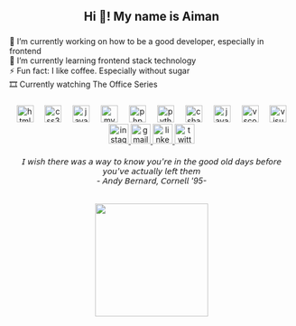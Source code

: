 <h2 align="center">Hi 👋! My name is  Aiman</h2>

###

<p align="left">🔭 I’m currently working on how to be a good developer, especially in frontend<br>🌱 I’m currently learning frontend stack technology <br>⚡ Fun fact: I like coffee. Especially without sugar<br>🎞 Currently watching The Office Series</p>

###

<div align="center">
  <img src="https://cdn.jsdelivr.net/gh/devicons/devicon/icons/html5/html5-original.svg" height="30" alt="html5 logo"  />
  <img width="12" />
  <img src="https://cdn.jsdelivr.net/gh/devicons/devicon/icons/css3/css3-original.svg" height="30" alt="css3 logo"  />
  <img width="12" />
  <img src="https://cdn.jsdelivr.net/gh/devicons/devicon/icons/javascript/javascript-original.svg" height="30" alt="javascript logo"  />
  <img width="12" />
  <img src="https://cdn.jsdelivr.net/gh/devicons/devicon/icons/mysql/mysql-original.svg" height="30" alt="mysql logo"  />
  <img width="12" />
  <img src="https://cdn.jsdelivr.net/gh/devicons/devicon/icons/php/php-original.svg" height="30" alt="php logo"  />
  <img width="12" />
  <img src="https://cdn.jsdelivr.net/gh/devicons/devicon/icons/python/python-original.svg" height="30" alt="python logo"  />
  <img width="12" />
  <img src="https://cdn.jsdelivr.net/gh/devicons/devicon/icons/csharp/csharp-original.svg" height="30" alt="csharp logo"  />
  <img width="12" />
  <img src="https://cdn.jsdelivr.net/gh/devicons/devicon/icons/java/java-original.svg" height="30" alt="java logo"  />
  <img width="12" />
  <img src="https://cdn.jsdelivr.net/gh/devicons/devicon/icons/vscode/vscode-original.svg" height="30" alt="vscode logo"  />
  <img width="12" />
  <img src="https://cdn.jsdelivr.net/gh/devicons/devicon/icons/visualstudio/visualstudio-plain.svg" height="30" alt="visualstudio logo"  />
</div>

<div align="center">
  <a href="https://www.instagram.com/justcallmeaiman_/" target="_blank">
    <img src="https://img.shields.io/static/v1?message=Instagram&logo=instagram&label=&color=E4405F&logoColor=white&labelColor=&style=for-the-badge" height="35" alt="instagram logo"  />
  </a>
  <a href="aimanzulbahari@gmail.com" target="_blank">
    <img src="https://img.shields.io/static/v1?message=Gmail&logo=gmail&label=&color=D14836&logoColor=white&labelColor=&style=for-the-badge" height="35" alt="gmail logo"  />
  </a>
  <a href="https://www.linkedin.com/in/ahmadaimanzulbahari/" target="_blank">
    <img src="https://img.shields.io/static/v1?message=LinkedIn&logo=linkedin&label=&color=0077B5&logoColor=white&labelColor=&style=for-the-badge" height="35" alt="linkedin logo"  />
  </a>
  <a href="https://twitter.com/elsinfantasma" target="_blank">
    <img src="https://img.shields.io/static/v1?message=Twitter&logo=twitter&label=&color=1DA1F2&logoColor=white&labelColor=&style=for-the-badge" height="35" alt="twitter logo"  />
  </a>
</div>
<h6 align="center">𝘐 𝘸𝘪𝘴𝘩 𝘵𝘩𝘦𝘳𝘦 𝘸𝘢𝘴 𝘢 𝘸𝘢𝘺 𝘵𝘰 𝘬𝘯𝘰𝘸 𝘺𝘰𝘶'𝘳𝘦 𝘪𝘯 𝘵𝘩𝘦 𝘨𝘰𝘰𝘥 𝘰𝘭𝘥 𝘥𝘢𝘺𝘴 𝘣𝘦𝘧𝘰𝘳𝘦 𝘺𝘰𝘶'𝘷𝘦 𝘢𝘤𝘵𝘶𝘢𝘭𝘭𝘺 𝘭𝘦𝘧𝘵 𝘵𝘩𝘦𝘮<br>- 𝘈𝘯𝘥𝘺 𝘉𝘦𝘳𝘯𝘢𝘳𝘥, 𝘊𝘰𝘳𝘯𝘦𝘭𝘭 '95-</h6>
<div align="center">
  <img height="200" src="https://media.giphy.com/media/v1.Y2lkPTc5MGI3NjExdWdwZWx3ZmExNjFwdHE4bHdxcmI3MTY4enBpamQwYzl2aG1weGZveSZlcD12MV9pbnRlcm5hbF9naWZfYnlfaWQmY3Q9Zw/G2sNIiOaK2nDy/giphy.gif"  />
</div>
